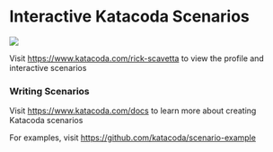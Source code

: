 # Interactive Katacoda Scenarios

[![](http://shields.katacoda.com/katacoda/rick-scavetta/count.svg)](https://www.katacoda.com/rick-scavetta "Get your profile on Katacoda.com")

Visit https://www.katacoda.com/rick-scavetta to view the profile and interactive scenarios

### Writing Scenarios
Visit https://www.katacoda.com/docs to learn more about creating Katacoda scenarios

For examples, visit https://github.com/katacoda/scenario-example
